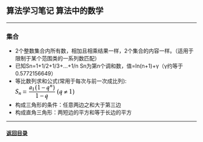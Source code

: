 ## 算法学习笔记 算法中的数学
---
### 集合

+ 2个整数集合内所有数，相加且相乘结果一样，2个集合的内容一样。（适用于限制于某个范围类的一系列数匹配）
+ 已知Sn=1+1/2+1/3+...+1/n Sn为第n个调和数，值=ln(n+1)+γ（γ约等于0.5772156649）
+ 等比数列求和公式(常用于每次与前一次成比列):  
![t1](./img/t1.jpg)
+ 构成三角形的条件：任意两边之和大于第三边
+ 构成直角三角形：两短边的平方和等于长边的平方
---

#### [返回目录](./)
